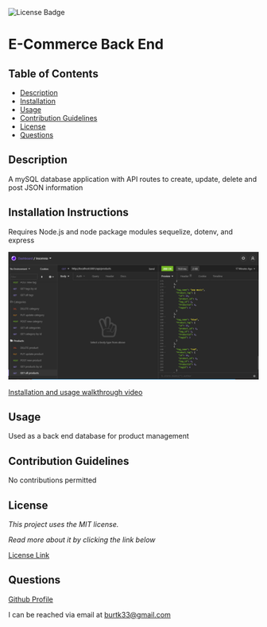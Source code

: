 ![License Badge](https://img.shields.io/static/v1?label=License&message=MIT&color=blue)
# E-Commerce Back End

## Table of Contents

* [Description](#description)
* [Installation](#installation)
* [Usage](#usage)
* [Contribution Guidelines](#contribution-guidelines)
* [License](#license)
* [Questions](#questions)
    
## Description
A mySQL database application with API routes to create, update, delete and post JSON information

## Installation Instructions
Requires Node.js and node package modules sequelize, dotenv, and express

![screenshot](./images/screenshot.png?raw=true)

[Installation and usage walkthrough video](https://www.youtube.com/watch?v=hI1enDYCnyo)

## Usage
Used as a back end database for product management

## Contribution Guidelines
No contributions permitted

## License
*This project uses the MIT license.*

*Read more about it by clicking the link below*

[License Link](https://choosealicense.com/licenses/mit/)

## Questions
[Github Profile](https://github.com/burtk33)

I can be reached via email at burtk33@gmail.com